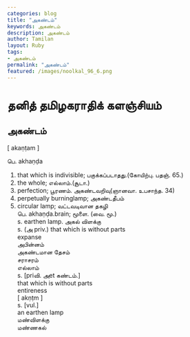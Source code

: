 ```yaml
---  
categories: blog  
title: "அகண்டம்"
keywords: அகண்டம்  
description: அகண்டம்
author: Tamilan  
layout: Ruby  
tags:     
- அகண்டம்
permalink: "அகண்டம்"  
featured: /images/noolkal_96_6.png  
--- 
```

# தனித் தமிழகராதிக் களஞ்சியம்
## அகண்டம்

[ akaṇṭam ]  
  
பெ. akhaṇḍa  
1. that which is indivisible; பகுக்கப்படாதது.(கோயிற்பு. பதஞ். 65.)  
2. the whole; எல்லாம்.(சூடா.)  
3. perfection; பூரணம். அகண்டவறிவு(ஞானவா. உபசாந்த. 34)  
4. perpetually burninglamp; அகண்டதீபம்  
5. circular lamp; வட்டவடிவான தகழி  
பெ. akhaṇḍa.brain; மூளை. (வை. மூ.)  
s. earthen lamp. அகல் விளக்கு  
s. (அ priv.) that which is without parts  
expanse  
அபின்னம்  
அகண்டமான தேசம்  
சராசரம்  
எல்லாம்  
s. [priவி. அet கண்டம்.]  
that which is without parts  
entireness  
[ akṇṭm ]  
s. [vul.]  
an earthen lamp  
மண்விளக்கு  
மண்ணகல்